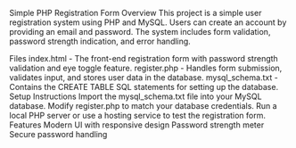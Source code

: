 Simple PHP Registration Form
Overview
This project is a simple user registration system using PHP and MySQL. Users can create an account by providing an email and password. The system includes form validation, password strength indication, and error handling.

Files
index.html - The front-end registration form with password strength validation and eye toggle feature.
register.php - Handles form submission, validates input, and stores user data in the database.
mysql_schema.txt - Contains the CREATE TABLE SQL statements for setting up the database.
Setup Instructions
Import the mysql_schema.txt file into your MySQL database.
Modify register.php to match your database credentials.
Run a local PHP server or use a hosting service to test the registration form.
Features
Modern UI with responsive design
Password strength meter
Secure password handling
